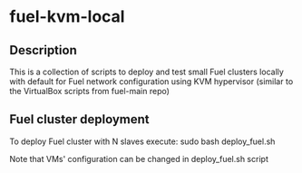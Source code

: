 fuel-kvm-local
========
Description
----------------------
This is a collection of scripts to deploy and test small Fuel clusters locally
with default for Fuel network configuration using KVM hypervisor
(similar to the VirtualBox scripts from fuel-main repo)

Fuel cluster deployment
----------------------
To deploy Fuel cluster with N slaves execute:
sudo bash deploy_fuel.sh <path-to-fuel-iso> <slaves-number>

Note that VMs' configuration can be changed in deploy_fuel.sh script


